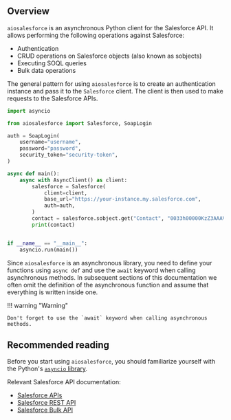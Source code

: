 ## Overview

`aiosalesforce` is an asynchronous Python client for the Salesforce API. It allows
performing the following operations against Salesforce:

- Authentication
- CRUD operations on Salesforce objects (also known as sobjects)
- Executing SOQL queries
- Bulk data operations

The general pattern for using `aiosalesforce` is to create an authentication
instance and pass it to the `Salesforce` client. The client is then used to
make requests to the Salesforce APIs.

```python
import asyncio

from aiosalesforce import Salesforce, SoapLogin

auth = SoapLogin(
    username="username",
    password="password",
    security_token="security-token",
)

async def main():
    async with AsyncClient() as client:
        salesforce = Salesforce(
            client=client,
            base_url="https://your-instance.my.salesforce.com",
            auth=auth,
        )
        contact = salesforce.sobject.get("Contact", "0033h00000KzZ3AAAV")
        print(contact)


if __name__ == "__main__":
    asyncio.run(main())
```

Since `aiosalesforce` is an asynchronous library, you need to define your functions
using `async def` and use the `await` keyword when calling asynchronous methods.
In subsequent sections of this documentation we often omit the definition of the
asynchronous function and assume that everything is written inside one.

!!! warning "Warning"

    Don't forget to use the `await` keyword when calling asynchronous methods.

## Recommended reading

Before you start using `aiosalesforce`, you should familiarize yourself with the
Python's [`asyncio` library](https://docs.python.org/3/library/asyncio.html).

Relevant Salesforce API documentation:

- [Salesforce APIs](https://developer.salesforce.com/developer-centers/integration-apis)
- [Salesforce REST API](https://developer.salesforce.com/docs/atlas.en-us.api_rest.meta/api_rest/intro_rest.htm)
- [Salesforce Bulk API](https://developer.salesforce.com/docs/atlas.en-us.api_asynch.meta/api_asynch/asynch_api_intro.htm)
